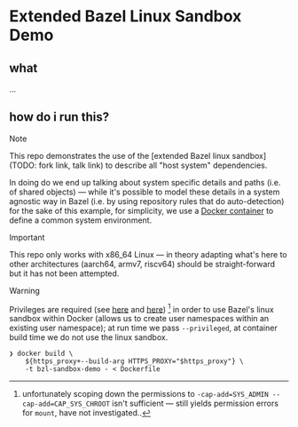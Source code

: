 
# Extended Bazel Linux Sandbox Demo

## what

...

## how do i run this?

> [!NOTE]
> This repo demonstrates the use of the [extended Bazel linux sandbox](TODO: fork link, talk link) to describe all "host system" dependencies.
>
> In doing do we end up talking about system specific details and paths (i.e. of shared objects) — while it's possible to model these details in a system agnostic way in Bazel (i.e. by using repository rules that do auto-detection) for the sake of this example, for simplicity, we use a [Docker container](./Dockerfile) to define a common system environment.

> [!IMPORTANT]
> This repo only works with x86_64 Linux — in theory adapting what's here to other architectures (aarch64, armv7, riscv64) should be straight-forward but it has not been attempted.

> [!WARNING]
> Privileges are required (see [here](https://man7.org/linux/man-pages/man7/capabilities.7.html) and [here](https://man7.org/linux/man-pages/man7/user_namespaces.7.html)) [^caveat] in order to use Bazel's linux sandbox within Docker (allows us to create user namespaces within an existing user namespace); at run time we pass `--privileged`, at container build time we do not use the linux sandbox.

<!-- at container build time we make use of [`--security=insecure`](https://github.com/moby/moby/issues/1916) (see [here](https://docs.docker.com/reference/dockerfile/#run---security)) + `docker buildx build --allow security.insecure` (requires [daemon configuration](https://github.com/docker/buildx/issues/559#issuecomment-796430825)). -->

```console
❯ docker build \
    ${https_proxy+--build-arg HTTPS_PROXY="$https_proxy"} \
    -t bzl-sandbox-demo - < Dockerfile
```

[^caveat]: unfortunately scoping down the permissions to `-cap-add=SYS_ADMIN --cap-add=CAP_SYS_CHROOT` isn't sufficient — still yields permission errors for `mount`, have not investigated..
